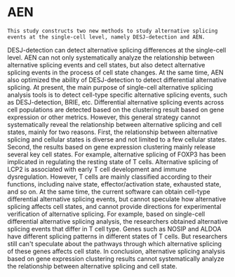 # AEN
    This study constructs two new methods to study alternative splicing events at the single-cell level, namely DESJ-detection and AEN. 
DESJ-detection can detect alternative splicing differences at the single-cell level. 
AEN can not only systematically analyze the relationship between alternative splicing events and cell states, but also detect alternative splicing events in the process of cell state changes.
At the same time, AEN also optimized the ability of DESJ-detection to detect differential alternative splicing.
At present, the main purpose of single-cell alternative splicing analysis tools is to detect cell-type specific alternative splicing events, such as DESJ-detection, BRIE, etc. Differential alternative splicing events across cell populations are detected based on the clustering result based on gene expression or other metrics. However, this general strategy cannot systematically reveal the relationship between alternative splicing and cell states, mainly for two reasons. First, the relationship between alternative splicing and cellular states is diverse and not limited to a few cellular states. Second, the results based on gene expression clustering mainly release several key cell states. For example, alternative splicing of FOXP3 has been implicated in regulating the resting state of T cells. Alternative splicing of LCP2 is associated with early T cell development and immune dysregulation. However, T cells are mainly classified according to their functions, including naive state, effector/activation state, exhausted state, and so on. 
    At the same time, the current software can obtain cell-type differential alternative splicing events, but cannot speculate how alternative splicing affects cell states, and cannot provide directions for experimental verification of alternative splicing. For example, based on single-cell differential alternative splicing analysis, the researchers obtained alternative splicing events that differ in T cell type. Genes such as NOSIP and ALDOA have different splicing patterns in different states of T cells. But researchers still can't speculate about the pathways through which alternative splicing of these genes affects cell state. In conclusion, alternative splicing analysis based on gene expression clustering results cannot systematically analyze the relationship between alternative splicing and cell state.
